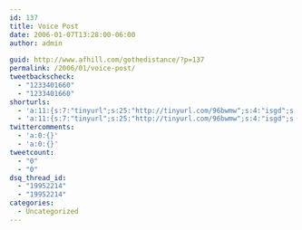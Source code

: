```yaml
---
id: 137
title: Voice Post
date: 2006-01-07T13:28:00-06:00
author: admin
  
guid: http://www.afhill.com/gothedistance/?p=137
permalink: /2006/01/voice-post/
tweetbackscheck:
  - "1233401660"
  - "1233401660"
shorturls:
  - 'a:11:{s:7:"tinyurl";s:25:"http://tinyurl.com/96bwmw";s:4:"isgd";s:17:"http://is.gd/ff5K";s:5:"bitly";s:20:"http://bit.ly/1g5GTs";s:5:"snipr";s:22:"http://snipr.com/9rm77";s:5:"snurl";s:22:"http://snurl.com/9rm77";s:7:"snipurl";s:24:"http://snipurl.com/9rm77";s:4:"trim";s:17:"http://tr.im/41xz";s:5:"adjix";s:207:"(10 Jan 2008 temporary restriction: API requires valid partnerID or partnerEmail key in request. Contact us if this affects you.) Invalid Adjix request. API documentation @ http://web.adjix.com/AdjixAPI.html";s:4:"advu";s:203:"(10 Jan 2008 temporary restriction: API requires valid partnerID or partnerEmail key in request. Contact us if this affects you.) Invalid Adjix request. API documentation @ http://web.ad.vu/AdjixAPI.html";s:4:"zima";s:19:"http://zi.ma/5e27ab";s:9:"permalink";s:55:"http://www.afhill.com/gothedistance/2006/01/voice-post/";}'
  - 'a:11:{s:7:"tinyurl";s:25:"http://tinyurl.com/96bwmw";s:4:"isgd";s:17:"http://is.gd/ff5K";s:5:"bitly";s:20:"http://bit.ly/1g5GTs";s:5:"snipr";s:22:"http://snipr.com/9rm77";s:5:"snurl";s:22:"http://snurl.com/9rm77";s:7:"snipurl";s:24:"http://snipurl.com/9rm77";s:4:"trim";s:17:"http://tr.im/41xz";s:5:"adjix";s:207:"(10 Jan 2008 temporary restriction: API requires valid partnerID or partnerEmail key in request. Contact us if this affects you.) Invalid Adjix request. API documentation @ http://web.adjix.com/AdjixAPI.html";s:4:"advu";s:203:"(10 Jan 2008 temporary restriction: API requires valid partnerID or partnerEmail key in request. Contact us if this affects you.) Invalid Adjix request. API documentation @ http://web.ad.vu/AdjixAPI.html";s:4:"zima";s:19:"http://zi.ma/5e27ab";s:9:"permalink";s:55:"http://www.afhill.com/gothedistance/2006/01/voice-post/";}'
twittercomments:
  - 'a:0:{}'
  - 'a:0:{}'
tweetcount:
  - "0"
  - "0"
dsq_thread_id:
  - "19952214"
  - "19952214"
categories:
  - Uncategorized
---
```

<lj-phonepost journalid='7764056' dpid='766' />